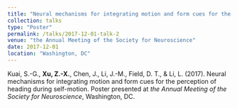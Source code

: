 ```yaml
---
title: "Neural mechanisms for integrating motion and form cues for the perception of heading during self-motion."
collection: talks
type: "Poster"
permalink: /talks/2017-12-01-talk-2
venue: "the Annual Meeting of the Society for Neuroscience"
date: 2017-12-01
location: "Washington, DC"
---
```


Kuai, S.-G., **Xu, Z.-X.**, Chen, J., Li, J.-M., Field, D. T., & Li, L. (2017). Neural mechanisms for integrating motion and form cues for the perception of heading during self-motion. Poster presented at *the Annual Meeting of the Society for Neuroscience*, Washington, DC. 
